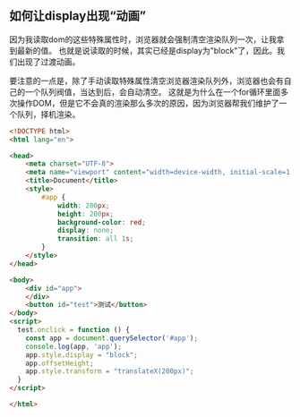 ## 如何让display出现“动画”

因为我读取dom的这些特殊属性时，浏览器就会强制清空渲染队列一次，让我拿到最新的值。
也就是说读取的时候，其实已经是display为"block"了，因此。我们出现了过渡动画。

要注意的一点是，除了手动读取特殊属性清空浏览器渲染队列外，浏览器也会有自己的一个队列阀值，当达到后，会自动清空。
这就是为什么在一个for循环里面多次操作DOM，但是它不会真的渲染那么多次的原因，因为浏览器帮我们维护了一个队列，择机渲染。

```html
<!DOCTYPE html>
<html lang="en">

<head>
    <meta charset="UTF-8">
    <meta name="viewport" content="width=device-width, initial-scale=1.0">
    <title>Document</title>
    <style>
        #app {
            width: 200px;
            height: 200px;
            background-color: red;
            display: none;
            transition: all 1s;
        }
    </style>
</head>

<body>
    <div id="app">
    </div>
    <button id="test">测试</button>
</body>
<script>
  test.onclick = function () {
    const app = document.querySelector('#app');
    console.log(app, 'app');
    app.style.display = "block";
    app.offsetHeight;
    app.style.transform = "translateX(200px)";
  }
</script>

</html>
```
